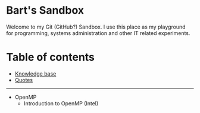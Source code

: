 # Bart's Sandbox
Welcome to my Git (GitHub?) Sandbox. I use this place as my playground for programming, systems administration and other IT related experiments.

# Table of contents
* [Knowledge base](knowledge_base.md)
* [Quotes](quotes.md)
--------
* OpenMP
	* Introduction to OpenMP (Intel)

